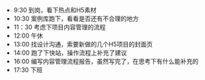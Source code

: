 * 9:30 到岗，看下热点和H5素材
* 10:30 案例库跑下，看看是否还有不合理的地方
* 11：30 考虑下项目内容管理的流程
* 12:00 午休
* 13:00 找设计沟通，索要新做的几个H5项目的封面页
* 14:00 跑了下快站，操作流程上补充了建议
* 16:00 编写内容管理流程报告，虽然写完了，在思考下有什么能补充的
* 17:30  下班
